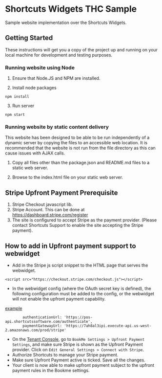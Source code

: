 # Shortcuts Widgets THC Sample

Sample website implementation over the Shortcuts Widgets.

## Getting Started

These instructions will get you a copy of the project up and running on your local machine for development and testing purposes.

### Running website using Node

1. Ensure that Node.JS and NPM are installed.

2. Install node packages

```
npm install
```

3. Run server

```
npm start
```

### Running website by static content delivery

This website has been designed to be able to be run independently of a dynamic server by copying the files to an accessible web location.  It is recommended that the website is not run from the file directory as this can cause issues with AJAX calls.

1. Copy all files other than the package.json and README.md files to a static web server.

2. Browse to the index.html file on your static web server.


## Stripe Upfront Payment Prerequisite 
1. Stripe Checkout javascript lib.
1. Stripe Account. This can be done at https://dashboard.stripe.com/register
1. The site is configured to accept Stripe as the payment provider. (Please contact Shortcuts Support to enable the site accepting the Stripe payment).


## How to add in Upfront payment support to webwidget 

- Add in the Stripe js script snippet to the HTML page that serves the webwidget.

```
<script src="https://checkout.stripe.com/checkout.js"></script>
```

- In the webwidget config (where the OAuth secret key is defined), the following configuration must be added to the config, or the webwidget will not enable the upfront payment capability.

[example](js/config.js)

```
        authenticationUrl: 'https://pos-api.shortcutssoftware.com/authenticate',
        paymentGatewayUrl: 'https://7ah8al3ipi.execute-api.us-west-2.amazonaws.com/prod/stripe'
```

- On the [Tenant Console](https://console.shortcutssoftware.com), go to `BookMe Settings > Upfront Payment Settings`, and make sure Stripe is shown as the Upfront Payment provider. Click on `Edit General Settings > Connect with Stripe`. 
- Authorize Shortcuts to manage your Stripe payment. 
- Make sure Upfront Payment active is ticked. Save all the changes.
- Your client is now able to make upfront payment subject to the upfront payment rules in the Bookme settings.   